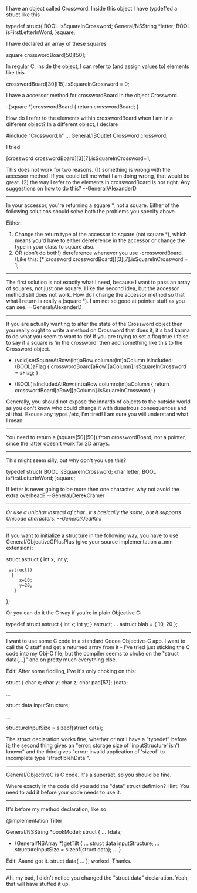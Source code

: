 I have an object called Crossword.  Inside this object I have typdef'ed a struct like this

    
typedef struct{
BOOL isSquareInCrossword;
General/NSString *letter;
BOOL isFirstLetterInWord;
}square;


I have declared an array of these squares
    
square crosswordBoard[50][50];


In regular C, inside the object, I can refer to (and assign values to) elements like this
    
crosswordBoard[30][15].isSquareInCrossword = 0;


I have a accessor method for crosswordBoard in the object Crossword.
    
-(square *)crosswordBoard
{
     return crosswordBoard;
}


How do I refer to the elements within crosswordBoard when I am in a different object?  In a different object, I declare
    
#include "Crossword.h"
...
General/IBOutlet   Crossword   crossword;


I tried
    
[crossword crosswordBoard][3][7].isSquareInCrossword=1;


This does not work for two reasons.  (1) something is wrong with the accessor method.  If you could tell me what I am doing wrong, that would be great. (2) the way I refer to the elements in crosswordBoard is not right.  Any suggestions on how to do this? --General/AlexanderD

----

In your accessor, you're returning a square *, not a square. Either of the following solutions should solve both the problems you specify above.

Either:
1. Change the return type of the accessor to square (not square *), which means you'd have to either dereference in the accessor or change the type in your class to square also.
2. OR (don't do both!) dereference whenever you use -crosswordBoard. (Like this:    (*[crossword crosswordBoard])[3][7].isSquareInCrossword = 1;

----

The first solution is not exactly what I need, because I want to pass an array of squares, not just one square.  I like the second idea, but the accessor method still does not work.  How do I change the accessor method so that what I return is really a (square *).  I am not so good at pointer stuff as you can see. --General/AlexanderD

----

If you are actually wanting to alter the state of the Crossword object then you really ought to write a method on Crossword that does it, it's bad karma to do what you seem to want to do! If you are trying to set a flag true / false to say if a square is 'in the crossword' then add something like this to the Crossword object.

    
- (void)setSquareAtRow:(int)aRow column:(int)aColumn isIncluded:(BOOL)aFlag
{
    crosswordBoard[aRow][aColumn].isSquareInCrossword = aFlag;
}

- (BOOL)isIncludedAtRow:(int)aRow column:(int)aColumn
{
    return crosswordBoard[aRow][aColumn].isSquareInCrossword;
}


Generally, you should not expose the innards of objects to the outside world as you don't know who could change it with disastrous consequences and all that. Excuse any typos /etc, I'm tired! I am sure you will understand what I mean.

----

You need to return a     (square[50][50]) from     crosswordBoard, not a pointer, since the latter doesn't work for 2D arrays.

----

This might seem silly, but why don't you use this?

    
typedef struct{
BOOL isSquareInCrossword;
char letter;
BOOL isFirstLetterInWord;
}square;


If letter is never going to be more then one character, why not avoid the extra overhead?  --General/DerekCramer

----

*Or use a     unichar instead of     char...it's basically the same, but it supports Unicode characters. --General/JediKnil*

----

If you want to initialize a structure in the following way, you have to use General/ObjectiveCPlusPlus (give your source implementation a .mm extension):

    
struct astruct
{
     int x;
     int y;
       
     astruct()
      {
         x=10;
         y=20;
       }
};


Or you can do it the C way if you're in plain Objective C:

    
typedef struct astruct {
    int x;
    int y;
} astruct;
...
astruct blah = { 10, 20 };


----

I want to use some C code in a standard Cocoa Objective-C app. I want to call the C stuff and get a returned array from it - I've tried just sticking the C code into my Obj-C file, but the compiler seems to choke on the "struct data{...}" and on pretty much everything else.

Edit: After some fiddling, I've it's only choking on this:

struct
{
     char x;
     char y;
     char z;
     char pad[57];
}data;

...

struct data inputStructure;

...

structureInputSize = sizeof(struct data);

The struct declaration works fine, whether or not I have a "typedef" before it; the second thing gives an "error: storage size of 'inputStructure' isn't known" and the third gives "error: invalid application of 'sizeof' to incomplete type 'struct blehData'".

----

General/ObjectiveC is C code. It's a superset, so you should be fine. 

Where exactly in the code did you add the "data" struct defintion? Hint: You need to add it before your code needs to use it.

----

It's before my method declaration, like so:

@implementation Tilter

General/NSString *bookModel;
struct
{
...
}data;

- (General/NSArray *)getTilt
{
...
struct data inputStructure;
...
structureInputSize = sizeof(struct data);
...
}

Edit: Aaand got it. struct data{ ... }; worked. Thanks.

----

Ah, my bad, I didn't notice you changed the "struct data" declaration.  Yeah, that will have stuffed it up.